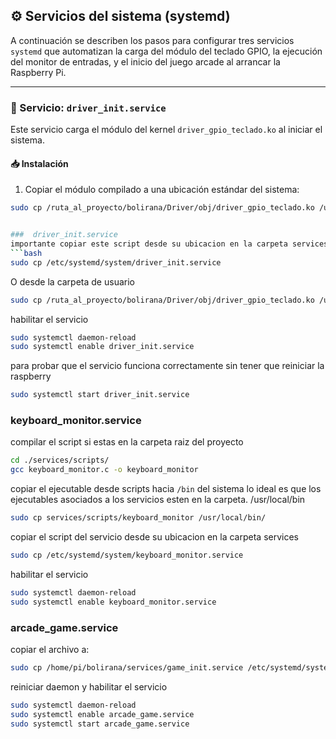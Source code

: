 ## ⚙️ Servicios del sistema (systemd)

A continuación se describen los pasos para configurar tres servicios `systemd` que automatizan la carga del módulo del teclado GPIO, la ejecución del monitor de entradas, y el inicio del juego arcade al arrancar la Raspberry Pi.

---

### 🔧 Servicio: `driver_init.service`

Este servicio carga el módulo del kernel `driver_gpio_teclado.ko` al iniciar el sistema.

#### 📥 Instalación

1. Copiar el módulo compilado a una ubicación estándar del sistema:

```bash
sudo cp /ruta_al_proyecto/bolirana/Driver/obj/driver_gpio_teclado.ko /usr/local/bin/


###  driver_init.service
importante copiar este script desde su ubicacion en la carpeta services
```bash
sudo cp /etc/systemd/system/driver_init.service
```

O desde la carpeta de usuario
```bash
sudo cp /ruta_al_proyecto/bolirana/Driver/obj/driver_gpio_teclado.ko /usr/local/bin/
```
habilitar el servicio

```bash
sudo systemctl daemon-reload
sudo systemctl enable driver_init.service
```

para probar que el servicio funciona correctamente sin tener que reiniciar la raspberry
```bash
sudo systemctl start driver_init.service
```


### keyboard_monitor.service

compilar el script si estas en la carpeta raiz del proyecto
```bash
cd ./services/scripts/
gcc keyboard_monitor.c -o keyboard_monitor
```

copiar el ejecutable desde scripts hacia ```/bin``` del sistema  lo ideal es que los ejecutables asociados a los servicios esten en la carpeta. /usr/local/bin
```bash
sudo cp services/scripts/keyboard_monitor /usr/local/bin/
```
copiar el script del servicio desde su ubicacion en la carpeta services
```bash
sudo cp /etc/systemd/system/keyboard_monitor.service
```
habilitar el servicio

```bash
sudo systemctl daemon-reload
sudo systemctl enable keyboard_monitor.service
```

### arcade_game.service
copiar el archivo a:
```bash
sudo cp /home/pi/bolirana/services/game_init.service /etc/systemd/system/arcade_game.service
```
reiniciar daemon y habilitar el servicio

```bash
sudo systemctl daemon-reload
sudo systemctl enable arcade_game.service
sudo systemctl start arcade_game.service 
```